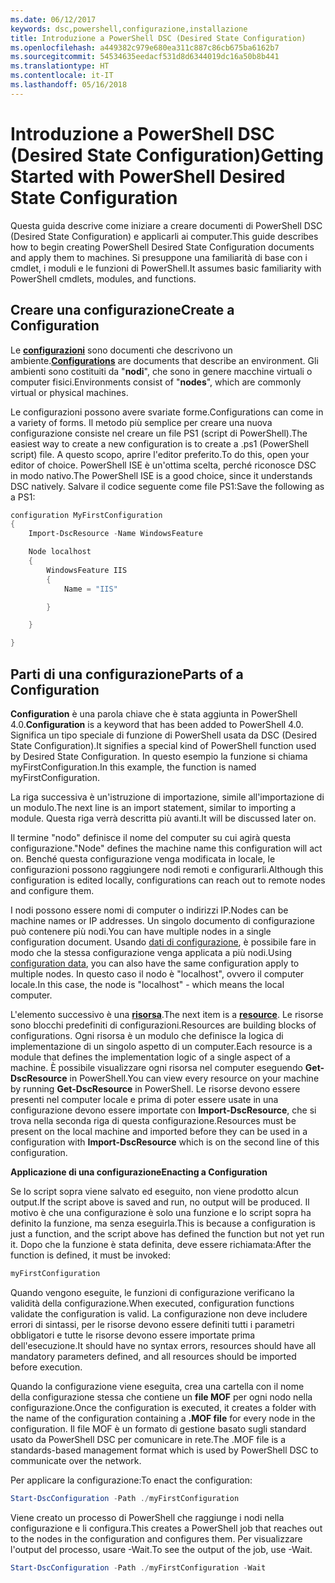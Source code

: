 ```yaml
---
ms.date: 06/12/2017
keywords: dsc,powershell,configurazione,installazione
title: Introduzione a PowerShell DSC (Desired State Configuration)
ms.openlocfilehash: a449382c979e680ea311c887c86cb675ba6162b7
ms.sourcegitcommit: 54534635eedacf531d8d6344019dc16a50b8b441
ms.translationtype: HT
ms.contentlocale: it-IT
ms.lasthandoff: 05/16/2018
---
```

# <a name="getting-started-with-powershell-desired-state-configuration"></a><span data-ttu-id="f7faf-103">Introduzione a PowerShell DSC (Desired State Configuration)</span><span class="sxs-lookup"><span data-stu-id="f7faf-103">Getting Started with PowerShell Desired State Configuration</span></span> #

<span data-ttu-id="f7faf-104">Questa guida descrive come iniziare a creare documenti di PowerShell DSC (Desired State Configuration) e applicarli ai computer.</span><span class="sxs-lookup"><span data-stu-id="f7faf-104">This guide describes how to begin creating PowerShell Desired State Configuration documents and apply them to machines.</span></span> <span data-ttu-id="f7faf-105">Si presuppone una familiarità di base con i cmdlet, i moduli e le funzioni di PowerShell.</span><span class="sxs-lookup"><span data-stu-id="f7faf-105">It assumes basic familiarity with PowerShell cmdlets, modules, and functions.</span></span>


## <a name="create-a-configuration"></a><span data-ttu-id="f7faf-106">Creare una configurazione</span><span class="sxs-lookup"><span data-stu-id="f7faf-106">Create a Configuration</span></span> ##

<span data-ttu-id="f7faf-107">Le [**configurazioni**](https://msdn.microsoft.com/powershell/dsc/configurations) sono documenti che descrivono un ambiente.</span><span class="sxs-lookup"><span data-stu-id="f7faf-107">[**Configurations**](https://msdn.microsoft.com/powershell/dsc/configurations) are documents that describe an environment.</span></span> <span data-ttu-id="f7faf-108">Gli ambienti sono costituiti da "**nodi**", che sono in genere macchine virtuali o computer fisici.</span><span class="sxs-lookup"><span data-stu-id="f7faf-108">Environments consist of "**nodes**", which are commonly virtual or physical machines.</span></span>

<span data-ttu-id="f7faf-109">Le configurazioni possono avere svariate forme.</span><span class="sxs-lookup"><span data-stu-id="f7faf-109">Configurations can come in a variety of forms.</span></span> <span data-ttu-id="f7faf-110">Il metodo più semplice per creare una nuova configurazione consiste nel creare un file PS1 (script di PowerShell).</span><span class="sxs-lookup"><span data-stu-id="f7faf-110">The easiest way to create a new configuration is to create a .ps1 (PowerShell script) file.</span></span> <span data-ttu-id="f7faf-111">A questo scopo, aprire l'editor preferito.</span><span class="sxs-lookup"><span data-stu-id="f7faf-111">To do this, open your editor of choice.</span></span> <span data-ttu-id="f7faf-112">PowerShell ISE è un'ottima scelta, perché riconosce DSC in modo nativo.</span><span class="sxs-lookup"><span data-stu-id="f7faf-112">The PowerShell ISE is a good choice, since it understands DSC natively.</span></span> <span data-ttu-id="f7faf-113">Salvare il codice seguente come file PS1:</span><span class="sxs-lookup"><span data-stu-id="f7faf-113">Save the following as a PS1:</span></span>

```powershell
configuration MyFirstConfiguration
{
    Import-DscResource -Name WindowsFeature

    Node localhost
    {
        WindowsFeature IIS
        {
            Name = "IIS"

        }

    }

}
```
## <a name="parts-of-a-configuration"></a><span data-ttu-id="f7faf-114">Parti di una configurazione</span><span class="sxs-lookup"><span data-stu-id="f7faf-114">Parts of a Configuration</span></span> ##
<span data-ttu-id="f7faf-115">**Configuration** è una parola chiave che è stata aggiunta in PowerShell 4.0.</span><span class="sxs-lookup"><span data-stu-id="f7faf-115">**Configuration** is a keyword that has been added to PowerShell 4.0.</span></span> <span data-ttu-id="f7faf-116">Significa un tipo speciale di funzione di PowerShell usata da DSC (Desired State Configuration).</span><span class="sxs-lookup"><span data-stu-id="f7faf-116">It signifies a special kind of PowerShell function used by Desired State Configuration.</span></span> <span data-ttu-id="f7faf-117">In questo esempio la funzione si chiama myFirstConfiguration.</span><span class="sxs-lookup"><span data-stu-id="f7faf-117">In this example, the function is named myFirstConfiguration.</span></span>

<span data-ttu-id="f7faf-118">La riga successiva è un'istruzione di importazione, simile all'importazione di un modulo.</span><span class="sxs-lookup"><span data-stu-id="f7faf-118">The next line is an import statement, similar to importing a module.</span></span> <span data-ttu-id="f7faf-119">Questa riga verrà descritta più avanti.</span><span class="sxs-lookup"><span data-stu-id="f7faf-119">It will be discussed later on.</span></span>

<span data-ttu-id="f7faf-120">Il termine "nodo" definisce il nome del computer su cui agirà questa configurazione.</span><span class="sxs-lookup"><span data-stu-id="f7faf-120">"Node" defines the machine name this configuration will act on.</span></span> <span data-ttu-id="f7faf-121">Benché questa configurazione venga modificata in locale, le configurazioni possono raggiungere nodi remoti e configurarli.</span><span class="sxs-lookup"><span data-stu-id="f7faf-121">Although this configuration is edited locally, configurations can reach out to remote nodes and configure them.</span></span>

<span data-ttu-id="f7faf-122">I nodi possono essere nomi di computer o indirizzi IP.</span><span class="sxs-lookup"><span data-stu-id="f7faf-122">Nodes can be machine names or IP addresses.</span></span> <span data-ttu-id="f7faf-123">Un singolo documento di configurazione può contenere più nodi.</span><span class="sxs-lookup"><span data-stu-id="f7faf-123">You can have multiple nodes in a single configuration document.</span></span> <span data-ttu-id="f7faf-124">Usando [dati di configurazione](https://msdn.microsoft.com/powershell/dsc/configdata), è possibile fare in modo che la stessa configurazione venga applicata a più nodi.</span><span class="sxs-lookup"><span data-stu-id="f7faf-124">Using [configuration data](https://msdn.microsoft.com/powershell/dsc/configdata), you can also have the same configuration apply to multiple nodes.</span></span> <span data-ttu-id="f7faf-125">In questo caso il nodo è "localhost", ovvero il computer locale.</span><span class="sxs-lookup"><span data-stu-id="f7faf-125">In this case, the node is "localhost" - which means the local computer.</span></span>

<span data-ttu-id="f7faf-126">L'elemento successivo è una [**risorsa**](https://msdn.microsoft.com/powershell/dsc/resources).</span><span class="sxs-lookup"><span data-stu-id="f7faf-126">The next item is a [**resource**](https://msdn.microsoft.com/powershell/dsc/resources).</span></span> <span data-ttu-id="f7faf-127">Le risorse sono blocchi predefiniti di configurazioni.</span><span class="sxs-lookup"><span data-stu-id="f7faf-127">Resources are building blocks of configurations.</span></span> <span data-ttu-id="f7faf-128">Ogni risorsa è un modulo che definisce la logica di implementazione di un singolo aspetto di un computer.</span><span class="sxs-lookup"><span data-stu-id="f7faf-128">Each resource is a module that defines the implementation logic of a single aspect of a machine.</span></span> <span data-ttu-id="f7faf-129">È possibile visualizzare ogni risorsa nel computer eseguendo **Get-DscResource** in PowerShell.</span><span class="sxs-lookup"><span data-stu-id="f7faf-129">You can view every resource on your machine by running **Get-DscResource** in PowerShell.</span></span> <span data-ttu-id="f7faf-130">Le risorse devono essere presenti nel computer locale e prima di poter essere usate in una configurazione devono essere importate con **Import-DscResource**, che si trova nella seconda riga di questa configurazione.</span><span class="sxs-lookup"><span data-stu-id="f7faf-130">Resources must be present on the local machine and imported before they can be used in a configuration with **Import-DscResource** which is on the second line of this configuration.</span></span>

<span data-ttu-id="f7faf-131">**Applicazione di una configurazione**</span><span class="sxs-lookup"><span data-stu-id="f7faf-131">**Enacting a Configuration**</span></span>

<span data-ttu-id="f7faf-132">Se lo script sopra viene salvato ed eseguito, non viene prodotto alcun output.</span><span class="sxs-lookup"><span data-stu-id="f7faf-132">If the script above is saved and run, no output will be produced.</span></span> <span data-ttu-id="f7faf-133">Il motivo è che una configurazione è solo una funzione e lo script sopra ha definito la funzione, ma senza eseguirla.</span><span class="sxs-lookup"><span data-stu-id="f7faf-133">This is because a configuration is just a function, and the script above has defined the function but not yet run it.</span></span> <span data-ttu-id="f7faf-134">Dopo che la funzione è stata definita, deve essere richiamata:</span><span class="sxs-lookup"><span data-stu-id="f7faf-134">After the function is defined, it must be invoked:</span></span>
```powershell
myFirstConfiguration
```

<span data-ttu-id="f7faf-135">Quando vengono eseguite, le funzioni di configurazione verificano la validità della configurazione.</span><span class="sxs-lookup"><span data-stu-id="f7faf-135">When executed, configuration functions validate the configuration is valid.</span></span> <span data-ttu-id="f7faf-136">La configurazione non deve includere errori di sintassi, per le risorse devono essere definiti tutti i parametri obbligatori e tutte le risorse devono essere importate prima dell'esecuzione.</span><span class="sxs-lookup"><span data-stu-id="f7faf-136">It should have no syntax errors, resources should have all mandatory parameters defined, and all resources should be imported before execution.</span></span>

<span data-ttu-id="f7faf-137">Quando la configurazione viene eseguita, crea una cartella con il nome della configurazione stessa che contiene un **file MOF** per ogni nodo nella configurazione.</span><span class="sxs-lookup"><span data-stu-id="f7faf-137">Once the configuration is executed, it creates a folder with the name of the configuration containing a **.MOF file** for every node in the configuration.</span></span> <span data-ttu-id="f7faf-138">Il file MOF è un formato di gestione basato sugli standard usato da PowerShell DSC per comunicare in rete.</span><span class="sxs-lookup"><span data-stu-id="f7faf-138">The .MOF file is a standards-based management format which is used by PowerShell DSC to communicate over the network.</span></span>

<span data-ttu-id="f7faf-139">Per applicare la configurazione:</span><span class="sxs-lookup"><span data-stu-id="f7faf-139">To enact the configuration:</span></span>
```powershell
Start-DscConfiguration -Path ./myFirstConfiguration
```
<span data-ttu-id="f7faf-140">Viene creato un processo di PowerShell che raggiunge i nodi nella configurazione e li configura.</span><span class="sxs-lookup"><span data-stu-id="f7faf-140">This creates a PowerShell job that reaches out to the nodes in the configuration and configures them.</span></span> <span data-ttu-id="f7faf-141">Per visualizzare l'output del processo, usare -Wait.</span><span class="sxs-lookup"><span data-stu-id="f7faf-141">To see the output of the job, use -Wait.</span></span>
```powershell
Start-DscConfiguration -Path ./myFirstConfiguration -Wait
```